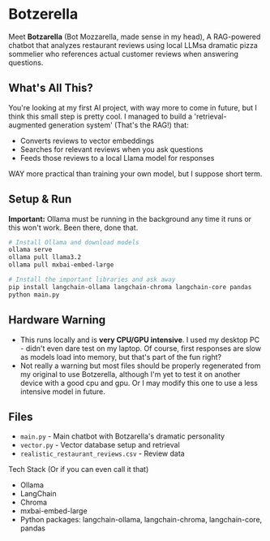 # Botzerella

Meet **Botzarella** (Bot Mozzarella, made sense in my head), A RAG-powered chatbot that analyzes restaurant reviews using local LLMsa dramatic pizza sommelier who references actual customer reviews when answering questions.

## What's All This?

You're looking at my first AI project, with way more to come in future, but I think this small step is pretty cool. I managed to build a 'retrieval-augmented generation system' (That's the RAG!) that:
- Converts reviews to vector embeddings 
- Searches for relevant reviews when you ask questions
- Feeds those reviews to a local Llama model for responses

WAY more practical than training your own model, but I suppose short term.

## Setup & Run

**Important:** Ollama must be running in the background any time it runs or this won't work. Been there, done that.

```bash
# Install Ollama and download models
ollama serve
ollama pull llama3.2 
ollama pull mxbai-embed-large

# Install the important libraries and ask away
pip install langchain-ollama langchain-chroma langchain-core pandas
python main.py
```

## Hardware Warning

- This runs locally and is **very CPU/GPU intensive**. I used my desktop PC - didn't even dare test on my laptop. Of course, first responses are slow as models load into memory, but that's part of the fun right?
- Not really a warning but most files should be properly regenerated from my original to use Botzerella, although I'm yet to test it on another device with a good cpu and gpu. Or I may modify this one to use a less intensive model in future.

## Files

- `main.py` - Main chatbot with Botzarella's dramatic personality
- `vector.py` - Vector database setup and retrieval
- `realistic_restaurant_reviews.csv` - Review data

Tech Stack (Or if you can even call it that)

- Ollama 
- LangChain 
- Chroma 
- mxbai-embed-large 
- Python packages: langchain-ollama, langchain-chroma, langchain-core, pandas